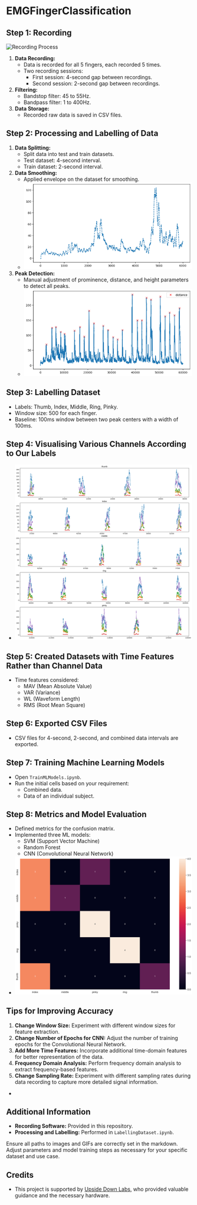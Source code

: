 # EMGFingerClassification

## Step 1: Recording
![Recording Process](Recording.gif)
1. **Data Recording:**
    - Data is recorded for all 5 fingers, each recorded 5 times.
    - Two recording sessions:
        - First session: 4-second gap between recordings.
        - Second session: 2-second gap between recordings.
2. **Filtering:**
    - Bandstop filter: 45 to 55Hz.
    - Bandpass filter: 1 to 400Hz.
3. **Data Storage:**
    - Recorded raw data is saved in CSV files.

## Step 2: Processing and Labelling of Data
1. **Data Splitting:**
    - Split data into test and train datasets.
    - Test dataset: 4-second interval.
    - Train dataset: 2-second interval.
2. **Data Smoothing:**
    - Applied envelope on the dataset for smoothing.
    - ![Data Smoothing](images/envelope.png)
3. **Peak Detection:**
    - Manual adjustment of prominence, distance, and height parameters to detect all peaks.
    - ![Peak Detection](images/peaks.png)

## Step 3: Labelling Dataset
- Labels: Thumb, Index, Middle, Ring, Pinky.
- Window size: 500 for each finger.
- Baseline: 100ms window between two peak centers with a width of 100ms.

## Step 4: Visualising Various Channels According to Our Labels
- ![Visualisation](images/visualisation.png)

## Step 5: Created Datasets with Time Features Rather than Channel Data
- Time features considered:
  - MAV (Mean Absolute Value)
  - VAR (Variance)
  - WL (Waveform Length)
  - RMS (Root Mean Square)

## Step 6: Exported CSV Files
- CSV files for 4-second, 2-second, and combined data intervals are exported.

## Step 7: Training Machine Learning Models
- Open `TrainMLModels.ipynb`.
- Run the initial cells based on your requirement:
  - Combined data.
  - Data of an individual subject.

## Step 8: Metrics and Model Evaluation
- Defined metrics for the confusion matrix.
- Implemented three ML models:
  - SVM (Support Vector Machine)
  - Random Forest
  - CNN (Convolutional Neural Network)
- ![Confusion Matrix](images/confusion_matrix.png)

## Tips for Improving Accuracy
1. **Change Window Size:** Experiment with different window sizes for feature extraction.
2. **Change Number of Epochs for CNN:** Adjust the number of training epochs for the Convolutional Neural Network.
3. **Add More Time Features:** Incorporate additional time-domain features for better representation of the data.
4. **Frequency Domain Analysis:** Perform frequency domain analysis to extract frequency-based features.
5. **Change Sampling Rate:** Experiment with different sampling rates during data recording to capture more detailed signal information.

- 
## Additional Information
- **Recording Software:** Provided in this repository.
- **Processing and Labelling:** Performed in `LabellingDataset.ipynb`.

Ensure all paths to images and GIFs are correctly set in the markdown. Adjust parameters and model training steps as necessary for your specific dataset and use case.

## Credits
 - This project is supported by [Upside Down Labs](https://upsidedownlabs.tech), who provided valuable guidance and the necessary hardware.
